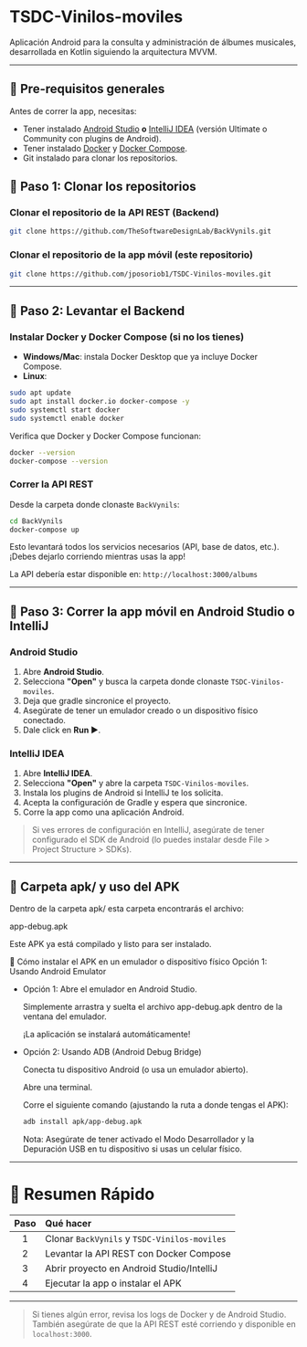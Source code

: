 # TSDC-Vinilos-moviles

Aplicación Android para la consulta y administración de álbumes musicales, desarrollada en Kotlin siguiendo la arquitectura MVVM.

---

## 👀 Pre-requisitos generales

Antes de correr la app, necesitas:

- Tener instalado [Android Studio](https://developer.android.com/studio) **o** [IntelliJ IDEA](https://www.jetbrains.com/idea/) (versión Ultimate o Community con plugins de Android).
- Tener instalado [Docker](https://docs.docker.com/get-docker/) y [Docker Compose](https://docs.docker.com/compose/install/).
- Git instalado para clonar los repositorios.


## 🚀 Paso 1: Clonar los repositorios

### Clonar el repositorio de la API REST (Backend)

```bash
git clone https://github.com/TheSoftwareDesignLab/BackVynils.git
```

### Clonar el repositorio de la app móvil (este repositorio)

```bash
git clone https://github.com/jposoriob1/TSDC-Vinilos-moviles.git
```


---

## 🧪 Paso 2: Levantar el Backend

### Instalar Docker y Docker Compose (si no los tienes)

- **Windows/Mac**: instala Docker Desktop que ya incluye Docker Compose.
- **Linux**:

```bash
sudo apt update
sudo apt install docker.io docker-compose -y
sudo systemctl start docker
sudo systemctl enable docker
```

Verifica que Docker y Docker Compose funcionan:

```bash
docker --version
docker-compose --version
```

### Correr la API REST

Desde la carpeta donde clonaste `BackVynils`:

```bash
cd BackVynils
docker-compose up
```

Esto levantará todos los servicios necesarios (API, base de datos, etc.). ¡Debes dejarlo corriendo mientras usas la app!

La API debería estar disponible en: `http://localhost:3000/albums`


---

## 🔧 Paso 3: Correr la app móvil en Android Studio o IntelliJ

### Android Studio

1. Abre **Android Studio**.
2. Selecciona **"Open"** y busca la carpeta donde clonaste `TSDC-Vinilos-moviles`.
3. Deja que gradle sincronice el proyecto.
4. Asegúrate de tener un emulador creado o un dispositivo físico conectado.
5. Dale click en **Run ▶️**.

### IntelliJ IDEA

1. Abre **IntelliJ IDEA**.
2. Selecciona **"Open"** y abre la carpeta `TSDC-Vinilos-moviles`.
3. Instala los plugins de Android si IntelliJ te los solicita.
4. Acepta la configuración de Gradle y espera que sincronice.
5. Corre la app como una aplicación Android.

> Si ves errores de configuración en IntelliJ, asegúrate de tener configurado el SDK de Android (lo puedes instalar desde File > Project Structure > SDKs).


---

## 🚜 Carpeta apk/ y uso del APK

Dentro de la carpeta apk/ esta carpeta encontrarás el archivo:

app-debug.apk

Este APK ya está compilado y listo para ser instalado.

🚀 Cómo instalar el APK en un emulador o dispositivo físico
Opción 1: Usando Android Emulator

- Opción 1: Abre el emulador en Android Studio.

  Simplemente arrastra y suelta el archivo app-debug.apk dentro de la ventana del emulador.

  ¡La aplicación se instalará automáticamente!

- Opción 2: Usando ADB (Android Debug Bridge)

  Conecta tu dispositivo Android (o usa un emulador abierto).

  Abre una terminal.

  Corre el siguiente comando (ajustando la ruta a donde tengas el APK):



  ```bash
  adb install apk/app-debug.apk
  ```
  Nota: Asegúrate de tener activado el Modo Desarrollador y la Depuración USB en tu dispositivo si usas un celular físico.


---

# 📄 Resumen Rápido

| Paso | Qué hacer |
|:----:|:--------|
| 1 | Clonar `BackVynils` y `TSDC-Vinilos-moviles` |
| 2 | Levantar la API REST con Docker Compose |
| 3 | Abrir proyecto en Android Studio/IntelliJ |
| 4 | Ejecutar la app o instalar el APK |

---


> Si tienes algún error, revisa los logs de Docker y de Android Studio. También asegúrate de que la API REST esté corriendo y disponible en `localhost:3000`.

